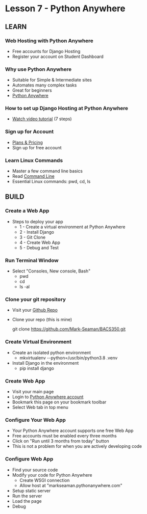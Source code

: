 # Lesson 7 - Python Anywhere 

## LEARN

### Web Hosting with Python Anywhere
* Free accounts for Django Hosting
* Register your account on Student Dashboard


### Why use Python Anywhere 
* Suitable for Simple & Intermediate sites
* Automates many complex tasks
* Great for beginners
* [Python Anywhere](https://www.pythonanywhere.com)


### How to set up Django Hosting at Python Anywhere 
* [Watch video tutorial](https://www.youtube.com/watch?v=Y4c4ickks2A)  (7 steps)


### Sign up for Account
* [Plans & Pricing](https://www.pythonanywhere.com/pricing/)
* Sign up for free account


### Learn Linux Commands
* Master a few command line basics
* Read [Command Line](CommandLine)
* Essential Linux commands: pwd, cd, ls



## BUILD

### Create a Web App
* Steps to deploy your app
    * 1 - Create a virtual environment at Python Anywhere
    * 2 - Install Django
    * 3 - Git Clone
    * 4 - Create Web App
    * 5 - Debug and Test
   
    
### Run Terminal Window
*  Select "Consoles, New console, Bash"
    * pwd
    * cd
    * ls -al


### Clone your git repository
* Visit your [Github Repo](https://github.com/Mark-Seaman/BACS350.git)
* Clone your repo  (this is mine)
    
    git clone https://github.com/Mark-Seaman/BACS350.git


### Create Virtual Environment
* Create an isolated python environment
    * mkvirtualenv --python=/usr/bin/python3.8 .venv
* Install Django in the environment
    * pip install django


### Create Web App
* Visit your main page
* Login to [Python Anywhere account](https://www.pythonanywhere.com)
* Bookmark this page on your bookmark toolbar
* Select Web tab in top menu


### Configure Your Web App
* Your Python Anywhere account supports one free Web App
* Free accounts must be enabled every three months
* Click on "Run until 3 months from today" button
* This is not a problem for when you are actively developing code


### Configure Web App
* Find your source code
* Modify your code for Python Anywhere
    * Create WSGI connection
    * Allow host at "markseaman.pythonanywhere.com"
* Setup static server
* Run the server
* Load the page
* Debug 


